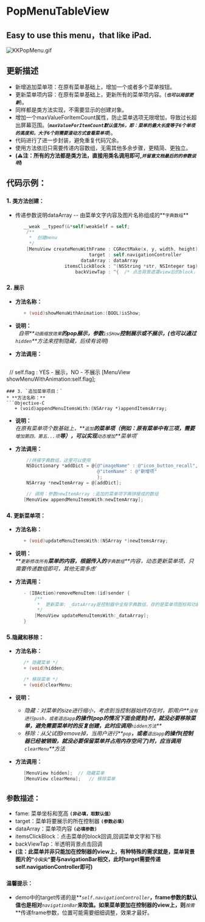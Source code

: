 # PopMenuTableView
## Easy to use this menu，that like iPad. 
![KKPopMenu.gif](http://code.cocoachina.com/uploads/attachments/20160824/132680/4473f6c28de38821220582c1b503b33e.gif)

## 更新描述
* 新增追加菜单项：在原有菜单基础上，增加一个或者多个菜单按钮。
* 更新菜单项内容：在原有菜单基础上，更新所有的菜单项内容。(**_`也可以局部更新`_**)。
* 同样都是类方法实现，不需要显示的创建对象。
* 增加一个maxValueForItemCount属性，防止菜单选项无限增加，导致过长超出屏幕范围。(**_`maxValueForItemCount默认值为6，即：菜单的最大长度等于6个单项的高度和，大于6个则需要滚动方式查看菜单项`_**)。
* 代码进行了进一步封装，避免重复代码冗余。
* 使用方法依旧只需要传递内容数组，无需其他多余步骤，更精简、更独立。
* **(⚠️注：所有的方法都是类方法，直接用类名调用即可,_`并留意文档最后的的参数说明`_)**

## 代码示例：
### 1. `类方法创建：`  

* 传递参数说明dataArray -- 由菜单文字内容及图片名称组成的**`字典数组`**  

   ```Objective-C
      __weak __typeof(&*self)weakSelf = self;
       /**
        *  创建menu
        */
       [MenuView createMenuWithFrame : CGRectMake(x, y, width, height) 
                              target : self.navigationController 
                           dataArray : dataArray 
                     itemsClickBlock : ^(NSString *str, NSInteger tag) {  /* do something */  } 
                         backViewTap : ^{  /* 点击背景遮罩view后的block，可自定义事件 */  }];
   ``` 

### 2. `展示`
* **方法名称：**
   ```Objective-C
      + (void)showMenuWithAnimation:(BOOL)isShow;
   ```  
* **说明：**  
   _自带**`动画缩放效果`**的pop展示，参数**`isSHow`**控制展示或不展示，(也可以通过**`hidden`**方法来控制隐藏，后续有说明)_

* **方法调用：**
   ```Objective-C
   // self.flag : YES - 展示，NO - 不展示
   [MenuView showMenuWithAnimation:self.flag];  
   ``` 
### 3. `追加菜单项目：`
* **方法名称：**
   ```Objective-C
      + (void)appendMenuItemsWith:(NSArray *)appendItemsArray;
   ```  

* **说明：**  
   _在原有菜单项个数基础上，**`追加`**的菜单项（例如：原有菜单中有三项，需要**`增加第四，第五...项`**等），可以实现**`动态增加`**菜单项`_ 
   
* **方法调用：**
   ```Objective-C
       //拼接字典数组，这里可以使用 
       NSDictionary *addDict = @{@"imageName" : @"icon_button_recall",
                                 @"itemName" : @"新增项"
                                 };
       NSArray *newItemArray = @[addDict];

       // 调用：参数newItemArray :追加的菜单项字典拼接成的数组
      [MenuView appendMenuItemsWith:newItemArray];
   ```  

### 4. `更新菜单项：`
* **方法名称：**  
   ```Objective-C  
      + (void)updateMenuItemsWith:(NSArray *)newItemsArray;
   ```  

* **说明：**  
   _**`更新修改所有`**菜单的内容，根据传入的**`字典数组`**内容，动态更新菜单项，只需要传递数组即可，其他无需多虑`_ 
   
* **方法调用：**
   ```Objective-C
      - (IBAction)removeMenuItem:(id)sender {
          /**
           *  更新菜单: _dataArray是控制器中全局字典数组，存的是菜单项图标和功能名称
           */
          [MenuView updateMenuItemsWith:_dataArray];
      }
   ```  

### 5.`隐藏和移除：`
* **方法名称：**  
   ```Objective-C  
      /* 隐藏菜单 */
      + (void)hidden;

      /* 移除菜单 */
      + (void)clearMenu;
   ```  

* **说明：**  

   * _隐藏：对菜单的size进行缩小，考虑到当控制器始终存在时，即用户**`没有进行push，或者退出app`**的操作(pop的情况下面会提到)时，就没必要移除菜单，避免需要菜单时的反复创建，此时应调用**`hidden方法`**_
   * _移除：从父试图remove掉，当用户进行**`pop`**，或者**`退出app`**的操作(控制器已经被销毁，就没必要保留菜单并占用内存空间了)时，应当调用**`clearMenu`**方法_
   
* **方法调用：**
   ```Objective-C
      [MenuView hidden];  // 隐藏菜单
      [MenuView clearMenu];   // 移除菜单
   ```
 
## `参数描述：`
* fame: 菜单坐标和宽高 **`(非必填，取默认值）`**
* target：菜单将要展示的所在控制器 **`(参数必填)`**
* dataArray：菜单项内容 **`(必填参数)`**
* itemsClickBlock：点击菜单的block回调,回调菜单文字和下标
* backViewTap：半透明背景点击回调
* **(注：此菜单并非只能加在控制器的view上，有种特殊的需求就是，菜单背景图片的`“小尖尖”`要与navigationBar相交，此时target需要传递self.navigationController即可)**
### `温馨提示：`
* demo中的target传递的是**_`self.navigationController`_**，frame参数的默认值也是相对**_`navigationBar`_**来取值。如果菜单要加在控制器的view上，则**_`按需`_**传递frame参数，位置可能需要细细调整，效果才最好。
  

